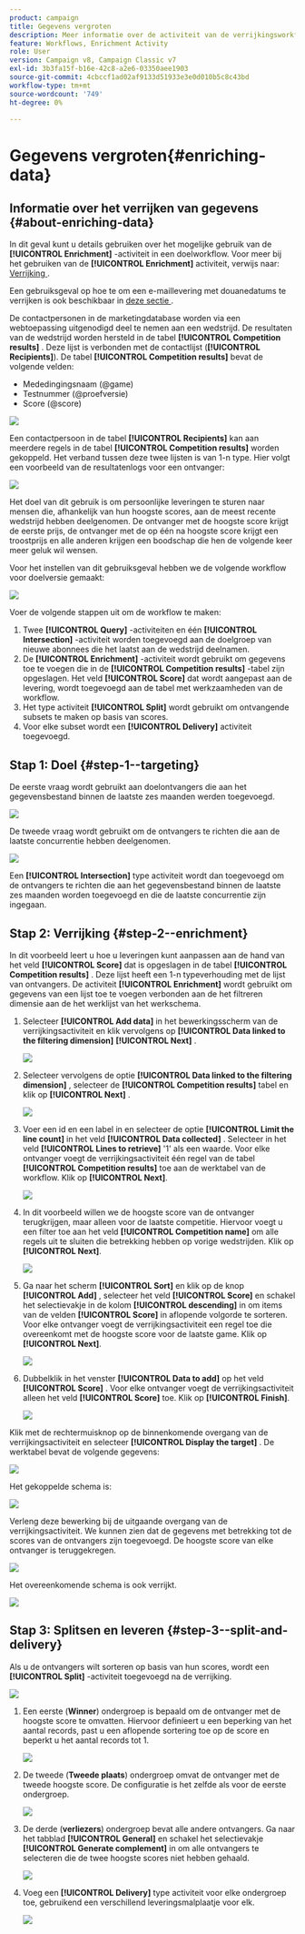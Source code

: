```yaml
---
product: campaign
title: Gegevens vergroten
description: Meer informatie over de activiteit van de verrijkingsworkflow
feature: Workflows, Enrichment Activity
role: User
version: Campaign v8, Campaign Classic v7
exl-id: 3b3fa15f-b16e-42c8-a2e6-03350aee1903
source-git-commit: 4cbccf1ad02af9133d51933e3e0d010b5c8c43bd
workflow-type: tm+mt
source-wordcount: '749'
ht-degree: 0%

---
```


# Gegevens vergroten{#enriching-data}



## Informatie over het verrijken van gegevens {#about-enriching-data}

In dit geval kunt u details gebruiken over het mogelijke gebruik van de **[!UICONTROL Enrichment]** -activiteit in een doelworkflow. Voor meer bij het gebruiken van de **[!UICONTROL Enrichment]** activiteit, verwijs naar: [ Verrijking ](enrichment.md).

Een gebruiksgeval op hoe te om een e-maillevering met douanedatums te verrijken is ook beschikbaar in [ deze sectie ](email-enrichment-with-custom-date-fields.md).

De contactpersonen in de marketingdatabase worden via een webtoepassing uitgenodigd deel te nemen aan een wedstrijd. De resultaten van de wedstrijd worden hersteld in de tabel **[!UICONTROL Competition results]** . Deze lijst is verbonden met de contactlijst (**[!UICONTROL Recipients]**). De tabel **[!UICONTROL Competition results]** bevat de volgende velden:

* Mededingingsnaam (@game)
* Testnummer (@proefversie)
* Score (@score)

![](assets/uc1_enrich_1.png)

Een contactpersoon in de tabel **[!UICONTROL Recipients]** kan aan meerdere regels in de tabel **[!UICONTROL Competition results]** worden gekoppeld. Het verband tussen deze twee lijsten is van 1-n type. Hier volgt een voorbeeld van de resultatenlogs voor een ontvanger:

![](assets/uc1_enrich_2.png)

Het doel van dit gebruik is om persoonlijke leveringen te sturen naar mensen die, afhankelijk van hun hoogste scores, aan de meest recente wedstrijd hebben deelgenomen. De ontvanger met de hoogste score krijgt de eerste prijs, de ontvanger met de op één na hoogste score krijgt een troostprijs en alle anderen krijgen een boodschap die hen de volgende keer meer geluk wil wensen.

Voor het instellen van dit gebruiksgeval hebben we de volgende workflow voor doelversie gemaakt:

![](assets/uc1_enrich_3.png)

Voer de volgende stappen uit om de workflow te maken:

1. Twee **[!UICONTROL Query]** -activiteiten en één **[!UICONTROL Intersection]** -activiteit worden toegevoegd aan de doelgroep van nieuwe abonnees die het laatst aan de wedstrijd deelnamen.
1. De **[!UICONTROL Enrichment]** -activiteit wordt gebruikt om gegevens toe te voegen die in de **[!UICONTROL Competition results]** -tabel zijn opgeslagen. Het veld **[!UICONTROL Score]** dat wordt aangepast aan de levering, wordt toegevoegd aan de tabel met werkzaamheden van de workflow.
1. Het type activiteit **[!UICONTROL Split]** wordt gebruikt om ontvangende subsets te maken op basis van scores.
1. Voor elke subset wordt een **[!UICONTROL Delivery]** activiteit toegevoegd.

## Stap 1: Doel {#step-1--targeting}

De eerste vraag wordt gebruikt aan doelontvangers die aan het gegevensbestand binnen de laatste zes maanden werden toegevoegd.

![](assets/uc1_enrich_4.png)

De tweede vraag wordt gebruikt om de ontvangers te richten die aan de laatste concurrentie hebben deelgenomen.

![](assets/uc1_enrich_5.png)

Een **[!UICONTROL Intersection]** type activiteit wordt dan toegevoegd om de ontvangers te richten die aan het gegevensbestand binnen de laatste zes maanden worden toegevoegd en die de laatste concurrentie zijn ingegaan.

## Stap 2: Verrijking {#step-2--enrichment}

In dit voorbeeld leert u hoe u leveringen kunt aanpassen aan de hand van het veld **[!UICONTROL Score]** dat is opgeslagen in de tabel **[!UICONTROL Competition results]** . Deze lijst heeft een 1-n typeverhouding met de lijst van ontvangers. De activiteit **[!UICONTROL Enrichment]** wordt gebruikt om gegevens van een lijst toe te voegen verbonden aan de het filtreren dimensie aan de het werklijst van het werkschema.

1. Selecteer **[!UICONTROL Add data]** in het bewerkingsscherm van de verrijkingsactiviteit en klik vervolgens op **[!UICONTROL Data linked to the filtering dimension]** **[!UICONTROL Next]** .

   ![](assets/uc1_enrich_6.png)

1. Selecteer vervolgens de optie **[!UICONTROL Data linked to the filtering dimension]** , selecteer de **[!UICONTROL Competition results]** tabel en klik op **[!UICONTROL Next]** .

   ![](assets/uc1_enrich_7.png)

1. Voer een id en een label in en selecteer de optie **[!UICONTROL Limit the line count]** in het veld **[!UICONTROL Data collected]** . Selecteer in het veld **[!UICONTROL Lines to retrieve]** &#39;1&#39; als een waarde. Voor elke ontvanger voegt de verrijkingsactiviteit één regel van de tabel **[!UICONTROL Competition results]** toe aan de werktabel van de workflow. Klik op **[!UICONTROL Next]**.

   ![](assets/uc1_enrich_8.png)

1. In dit voorbeeld willen we de hoogste score van de ontvanger terugkrijgen, maar alleen voor de laatste competitie. Hiervoor voegt u een filter toe aan het veld **[!UICONTROL Competition name]** om alle regels uit te sluiten die betrekking hebben op vorige wedstrijden. Klik op **[!UICONTROL Next]**.

   ![](assets/uc1_enrich_9.png)

1. Ga naar het scherm **[!UICONTROL Sort]** en klik op de knop **[!UICONTROL Add]** , selecteer het veld **[!UICONTROL Score]** en schakel het selectievakje in de kolom **[!UICONTROL descending]** in om items van de velden **[!UICONTROL Score]** in aflopende volgorde te sorteren. Voor elke ontvanger voegt de verrijkingsactiviteit een regel toe die overeenkomt met de hoogste score voor de laatste game. Klik op **[!UICONTROL Next]**.

   ![](assets/uc1_enrich_10.png)

1. Dubbelklik in het venster **[!UICONTROL Data to add]** op het veld **[!UICONTROL Score]** . Voor elke ontvanger voegt de verrijkingsactiviteit alleen het veld **[!UICONTROL Score]** toe. Klik op **[!UICONTROL Finish]**.

   ![](assets/uc1_enrich_11.png)

Klik met de rechtermuisknop op de binnenkomende overgang van de verrijkingsactiviteit en selecteer **[!UICONTROL Display the target]** . De werktabel bevat de volgende gegevens:

![](assets/uc1_enrich_13.png)

Het gekoppelde schema is:

![](assets/uc1_enrich_15.png)

Verleng deze bewerking bij de uitgaande overgang van de verrijkingsactiviteit. We kunnen zien dat de gegevens met betrekking tot de scores van de ontvangers zijn toegevoegd. De hoogste score van elke ontvanger is teruggekregen.

![](assets/uc1_enrich_12.png)

Het overeenkomende schema is ook verrijkt.

![](assets/uc1_enrich_14.png)

## Stap 3: Splitsen en leveren {#step-3--split-and-delivery}

Als u de ontvangers wilt sorteren op basis van hun scores, wordt een **[!UICONTROL Split]** -activiteit toegevoegd na de verrijking.

![](assets/uc1_enrich_18.png)

1. Een eerste (**Winner**) ondergroep is bepaald om de ontvanger met de hoogste score te omvatten. Hiervoor definieert u een beperking van het aantal records, past u een aflopende sortering toe op de score en beperkt u het aantal records tot 1.

   ![](assets/uc1_enrich_16.png)

1. De tweede (**Tweede plaats**) ondergroep omvat de ontvanger met de tweede hoogste score. De configuratie is het zelfde als voor de eerste ondergroep.

   ![](assets/uc1_enrich_17.png)

1. De derde (**verliezers**) ondergroep bevat alle andere ontvangers. Ga naar het tabblad **[!UICONTROL General]** en schakel het selectievakje **[!UICONTROL Generate complement]** in om alle ontvangers te selecteren die de twee hoogste scores niet hebben gehaald.

   ![](assets/uc1_enrich_19.png)

1. Voeg een **[!UICONTROL Delivery]** type activiteit voor elke ondergroep toe, gebruikend een verschillend leveringsmalplaatje voor elk.

   ![](assets/uc1_enrich_20.png)
